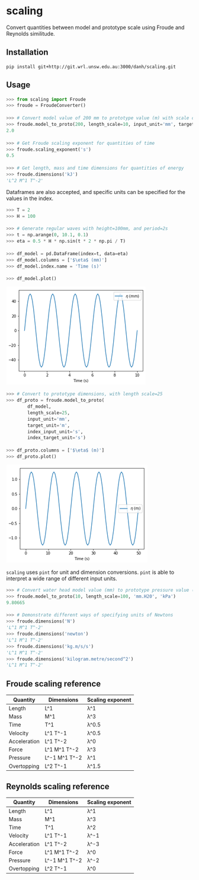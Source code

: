 # scaling

Convert quantities between model and prototype scale using Froude and Reynolds similitude.

## Installation

```
pip install git+http://git.wrl.unsw.edu.au:3000/danh/scaling.git
```

## Usage

```python
>>> from scaling import Froude
>>> froude = FroudeConverter()

>>> # Convert model value of 200 mm to prototype value (m) with scale of 10
>>> froude.model_to_proto(200, length_scale=10, input_unit='mm', target_unit='m')
2.0

>>> # Get Froude scaling exponent for quantities of time
>>> froude.scaling_exponent('s')
0.5

>>> # Get length, mass and time dimensions for quantities of energy
>>> froude.dimensions('kJ')
'L^2 M^1 T^-2'
```

Dataframes are also accepted, and specific units can be specified for the values in the index.

```python
>>> T = 2
>>> H = 100

>>> # Generate regular waves with height=100mm, and period=2s
>>> t = np.arange(0, 10.1, 0.1)
>>> eta = 0.5 * H * np.sin(t * 2 * np.pi / T)

>>> df_model = pd.DataFrame(index=t, data=eta)
>>> df_model.columns = ['$\eta$ (mm)']
>>> df_model.index.name = 'Time (s)'

>>> df_model.plot()
```

![](doc/model.png)

```python
>>> # Convert to prototype dimensions, with length scale=25
>>> df_proto = froude.model_to_proto(
        df_model,
        length_scale=25,
        input_unit='mm',
        target_unit='m',
        index_input_unit='s',
        index_target_unit='s')

>>> df_proto.columns = ['$\eta$ (m)']
>>> df_proto.plot()
```
![](doc/proto.png)


`scaling` uses `pint` for unit and dimension conversions. `pint` is able to interpret a wide range of different input units.

```python
>>> # Convert water head model value (mm) to prototype pressure value (kPa)
>>> froude.model_to_proto(10, length_scale=100, 'mm.H20', 'kPa')
9.80665

>>> # Demonstrate different ways of specifying units of Newtons
>>> froude.dimensions('N')
'L^1 M^1 T^-2'
>>> froude.dimensions('newton')
'L^1 M^1 T^-2'
>>> froude.dimensions('kg.m/s/s')
'L^1 M^1 T^-2'
>>> froude.dimensions('kilogram.metre/second^2')
'L^1 M^1 T^-2'
```

## Froude scaling reference

| Quantity     | Dimensions    | Scaling exponent |
|--------------|---------------|------------------|
| Length       | L^1           | λ^1              |
| Mass         | M^1           | λ^3              |
| Time         | T^1           | λ^0.5            |
| Velocity     | L^1 T^-1      | λ^0.5            |
| Acceleration | L^1 T^-2      | λ^0              |
| Force        | L^1 M^1 T^-2  | λ^3              |
| Pressure     | L^-1 M^1 T^-2 | λ^1              |
| Overtopping  | L^2 T^-1      | λ^1.5            |


## Reynolds scaling reference

| Quantity     | Dimensions    | Scaling exponent |
|--------------|---------------|------------------|
| Length       | L^1           | λ^1              |
| Mass         | M^1           | λ^3              |
| Time         | T^1           | λ^2              |
| Velocity     | L^1 T^-1      | λ^-1             |
| Acceleration | L^1 T^-2      | λ^-3             |
| Force        | L^1 M^1 T^-2  | λ^0              |
| Pressure     | L^-1 M^1 T^-2 | λ^-2             |
| Overtopping  | L^2 T^-1      | λ^0              |
